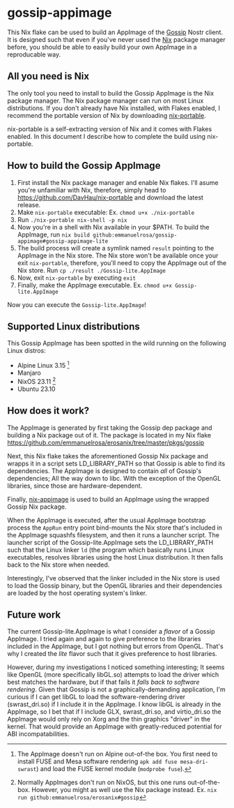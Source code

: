 # gossip-appimage

This Nix flake can be used to build an AppImage of the [Gossip](https://github.com/mikedilger/gossip) Nostr client. It is designed such that even if you've never used the [Nix](https://nixos.org/) package manager before, you should be able to easily build your own AppImage in a reproducable way.

## All you need is Nix

The only tool you need to install to build the Gossip AppImage is the Nix package manager. The Nix package manager can run on most Linux distributions. If you don't already have Nix installed, with Flakes enabled, I recommend the portable version of Nix by downloading [nix-portable](https://github.com/DavHau/nix-portable). 

nix-portable is a self-extracting version of Nix and it comes with Flakes enabled. In this document I describe how to complete the build using nix-portable.

## How to build the Gossip AppImage

1. First install the Nix package manager and enable Nix flakes. I'll asume you're unfamiliar with Nix, therefore, simply head to https://github.com/DavHau/nix-portable and download the latest release.
2. Make `nix-portable` executable: Ex. `chmod u+x ./nix-portable`
3. Run `./nix-portable nix-shell -p nix`
4. Now you're in a shell with Nix available in your $PATH. To build the AppImage, run `nix build github:emmanuelrosa/gossip-appimage#gossip-appimage-lite`
5. The build process will create a symlink named `result` pointing to the AppImage in the Nix store. The Nix store won't be available once your exit `nix-portable`, therefore, you'll need to copy the AppImage out of the Nix store. Run `cp ./result ./Gossip-lite.AppImage`
6. Now, exit `nix-portable` by executing `exit`
7. Finally, make the AppImage executable. Ex. `chmod u+x Gossip-lite.AppImage`

Now you can execute the `Gossip-lite.AppImage`!

## Supported Linux distributions

This Gossip AppImage has been spotted in the wild running on the following Linux distros:

- Alpine Linux 3.15 [^1]
- Manjaro
- NixOS 23.11 [^2]
- Ubuntu 23.10

[^1]: The AppImage doesn't run on Alpine out-of-the box. You first need to install FUSE and Mesa software rendering `apk add fuse mesa-dri-swrast`) and load the FUSE kernel module (`modprobe fuse`).
[^2]: Normally AppImages don't run on NixOS, but this one runs out-of-the-box. However, you might as well use the Nix package instead. Ex. `nix run github:emmanuelrosa/erosanix#gossip`

## How does it work?

The AppImage is generated by first taking the Gossip dep package and building a Nix package out of it. The package is located in my Nix flake https://github.com/emmanuelrosa/erosanix/tree/master/pkgs/gossip

Next, this Nix flake takes the aforementioned Gossip Nix package and wrapps it in a script sets LD_LIBRARY_PATH so that Gossip is able to find its dependencies. The AppImage is designed to contain *all* of Gossip's dependencies; All the way down to libc. With the exception of the OpenGL libraries, since those are hardware-dependent.

Finally, [nix-appimage](https://github.com/ralismark/nix-appimage) is used to build an AppImage using the wrapped Gossip Nix package.

When the AppImage is executed, after the usual AppImage bootstrap process the `AppRun` entry point bind-mounts the Nix store that's included in the AppImage squashfs filesystem, and then it runs a launcher script. The launcher script of the Gossip-lite.AppImage sets the LD_LIBRARY_PATH such that the Linux linker `ld` (the program which basically runs Linux executables, resolves libraries using the host Linux distribution. It then falls back to the Nix store when needed. 

Interestingly, I've observed that the linker included in the Nix store is used to load the Gossip binary, but the OpenGL libraries and their dependencies are loaded by the host operating system's linker.

## Future work

The current Gossip-lite.AppImage is what I consider a *flavor* of a Gossip AppImage. I tried again and again to give preference to the libraries included in the AppImage, but I got nothing but errors from OpenGL. That's why I created the *lite* flavor such that it gives preference to host libraries.

However, during my investigations I noticed something interesting; It seems like OpenGL (more specifically libGL.so) attempts to load the driver which best matches the hardware, but if that fails it *falls back to software rendering*. Given that Gossip is not a graphically-demanding application, I'm curious if I can get libGL to load the software-rendering driver (swrast_dri.so) if I include it in the AppImage. I know libGL is already in the AppImage, so I bet that if I include GLX, swrast_dri.so, and virtio_dri.so the AppImage would only rely on Xorg and the thin graphics "driver" in the kernel. That would provide an AppImage with greatly-reduced potential for ABI incompatabilities.
